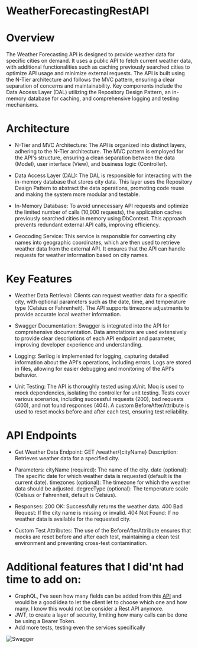 # WeatherForecastingRestAPI


# Overview
The Weather Forecasting API is designed to provide weather data for specific cities on demand. It uses a public API to fetch current weather data, with additional functionalities such as caching previously searched cities to optimize API usage and minimize external requests. The API is built using the N-Tier architecture and follows the MVC pattern, ensuring a clear separation of concerns and maintainability. Key components include the Data Access Layer (DAL) utilizing the Repository Design Pattern, an in-memory database for caching, and comprehensive logging and testing mechanisms.

# Architecture
- N-Tier and MVC Architecture: The API is organized into distinct layers, adhering to the N-Tier architecture. The MVC pattern is employed for the API's structure, ensuring a clean separation between the data (Model), user interface (View), and business logic (Controller).

- Data Access Layer (DAL): The DAL is responsible for interacting with the in-memory database that stores city data. This layer uses the Repository Design Pattern to abstract the data operations, promoting code reuse and making the system more modular and testable.

- In-Memory Database: To avoid unnecessary API requests and optimize the limited number of calls (10,000 requests), the application caches previously searched cities in memory using DbContext. This approach prevents redundant external API calls, improving efficiency.

- Geocoding Service: This service is responsible for converting city names into geographic coordinates, which are then used to retrieve weather data from the external API. It ensures that the API can handle requests for weather information based on city names.

# Key Features
- Weather Data Retrieval: Clients can request weather data for a specific city, with optional parameters such as the date, time, and temperature type (Celsius or Fahrenheit). The API supports timezone adjustments to provide accurate local weather information.

- Swagger Documentation: Swagger is integrated into the API for comprehensive documentation. Data annotations are used extensively to provide clear descriptions of each API endpoint and parameter, improving developer experience and understanding.

- Logging: Serilog is implemented for logging, capturing detailed information about the API's operations, including errors. Logs are stored in files, allowing for easier debugging and monitoring of the API's behavior.

- Unit Testing: The API is thoroughly tested using xUnit. Moq is used to mock dependencies, isolating the controller for unit testing. Tests cover various scenarios, including successful requests (200), bad requests (400), and not found responses (404). A custom BeforeAfterAttribute is used to reset mocks before and after each test, ensuring test reliability.

# API Endpoints
- Get Weather Data
Endpoint: GET /weather/{cityName}
Description: Retrieves weather data for a specified city.
- Parameters:
cityName (required): The name of the city.
date (optional): The specific date for which weather data is requested (default is the current date).
timezones (optional): The timezone for which the weather data should be adjusted.
degreeType (optional): The temperature scale (Celsius or Fahrenheit, default is Celsius).
- Responses:
200 OK: Successfully returns the weather data.
400 Bad Request: If the city name is missing or invalid.
404 Not Found: If no weather data is available for the requested city.

- Custom Test Attributes: The use of the BeforeAfterAttribute ensures that mocks are reset before and after each test, maintaining a clean test environment and preventing cross-test contamination.

# Additional features that I did'nt had time to add on:
- GraphQL, I've seen how many fields can be added from this [API](https://open-meteo.com/en/docs#) and would be a good idea to let the client let to choose which one and how many. I know this would not be consider a Rest API anymore.
- JWT, to create a layer of security, limiting how many calls can be done be using a Bearer Token.
- Add more tests, testing even the services specifically

![Swagger](https://github.com/user-attachments/assets/726e3f94-9ee6-4586-975e-b50d4185d588)
